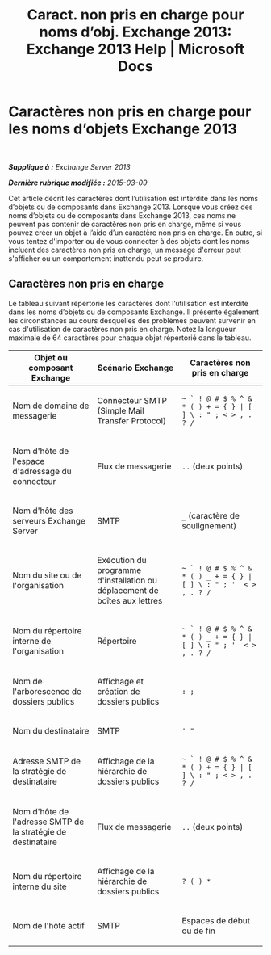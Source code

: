 ﻿---
title: 'Caract. non pris en charge pour noms d’obj. Exchange 2013: Exchange 2013 Help | Microsoft Docs'
TOCTitle: Caractères non pris en charge pour les noms d’objets Exchange 2013
ms:assetid: 76fa4e23-f0f6-473b-9227-70ded907578f
ms:mtpsurl: https://technet.microsoft.com/fr-fr/library/Dn169553(v=EXCHG.150)
ms:contentKeyID: 54652764
ms.date: 05/23/2018
mtps_version: v=EXCHG.150
ms.translationtype: MT
---

# Caractères non pris en charge pour les noms d’objets Exchange 2013

 

_**Sapplique à :** Exchange Server 2013_

_**Dernière rubrique modifiée :** 2015-03-09_

Cet article décrit les caractères dont l’utilisation est interdite dans les noms d’objets ou de composants dans Exchange 2013. Lorsque vous créez des noms d’objets ou de composants dans Exchange 2013, ces noms ne peuvent pas contenir de caractères non pris en charge, même si vous pouvez créer un objet à l’aide d’un caractère non pris en charge. En outre, si vous tentez d'importer ou de vous connecter à des objets dont les noms incluent des caractères non pris en charge, un message d'erreur peut s'afficher ou un comportement inattendu peut se produire.

## Caractères non pris en charge

Le tableau suivant répertorie les caractères dont l’utilisation est interdite dans les noms d’objets ou de composants Exchange. Il présente également les circonstances au cours desquelles des problèmes peuvent survenir en cas d'utilisation de caractères non pris en charge. Notez la longueur maximale de 64 caractères pour chaque objet répertorié dans le tableau.


<table>
<colgroup>
<col style="width: 33%" />
<col style="width: 33%" />
<col style="width: 33%" />
</colgroup>
<thead>
<tr class="header">
<th>Objet ou composant Exchange</th>
<th>Scénario Exchange</th>
<th>Caractères non pris en charge</th>
</tr>
</thead>
<tbody>
<tr class="odd">
<td><p>Nom de domaine de messagerie</p></td>
<td><p>Connecteur SMTP (Simple Mail Transfer Protocol)</p></td>
<td><p><code>~ ` ! @ # $ % ^ &amp; * ( ) + = { } | [ ] \ : &quot; ; &lt; &gt; , . ? /</code></p></td>
</tr>
<tr class="even">
<td><p>Nom d'hôte de l'espace d'adressage du connecteur</p></td>
<td><p>Flux de messagerie</p></td>
<td><p><code>..</code> (deux points)</p></td>
</tr>
<tr class="odd">
<td><p>Nom d'hôte des serveurs Exchange Server</p></td>
<td><p>SMTP</p></td>
<td><p><code>_</code> (caractère de soulignement)</p></td>
</tr>
<tr class="even">
<td><p>Nom du site ou de l'organisation</p></td>
<td><p>Exécution du programme d'installation ou déplacement de boîtes aux lettres</p></td>
<td><p><code>~ ` ! @ # $ % ^ &amp; * ( ) _ + = { } | [ ] \ : &quot; ; '  &lt; &gt; , . ? /</code></p></td>
</tr>
<tr class="odd">
<td><p>Nom du répertoire interne de l'organisation</p></td>
<td><p>Répertoire</p></td>
<td><p><code>~ ` ! @ # $ % ^ &amp; * ( ) _ + = { } | [ ] \ : &quot; ; '  &lt; &gt; , . ? /</code></p></td>
</tr>
<tr class="even">
<td><p>Nom de l'arborescence de dossiers publics</p></td>
<td><p>Affichage et création de dossiers publics</p></td>
<td><p><code>: ;</code></p></td>
</tr>
<tr class="odd">
<td><p>Nom du destinataire</p></td>
<td><p>SMTP</p></td>
<td><p><code>' &quot;</code></p></td>
</tr>
<tr class="even">
<td><p>Adresse SMTP de la stratégie de destinataire</p></td>
<td><p>Affichage de la hiérarchie de dossiers publics</p></td>
<td><p><code>~ ` ! @ # $ % ^ &amp; * ( ) + = { } | [ ] \ : &quot; ; &lt; &gt; , . ? /</code></p></td>
</tr>
<tr class="odd">
<td><p>Nom d'hôte de l'adresse SMTP de la stratégie de destinataire</p></td>
<td><p>Flux de messagerie</p></td>
<td><p><code>..</code> (deux points)</p></td>
</tr>
<tr class="even">
<td><p>Nom du répertoire interne du site</p></td>
<td><p>Affichage de la hiérarchie de dossiers publics</p></td>
<td><p><code>? ( ) *</code></p></td>
</tr>
<tr class="odd">
<td><p>Nom de l'hôte actif</p></td>
<td><p>SMTP</p></td>
<td><p>Espaces de début ou de fin</p></td>
</tr>
</tbody>
</table>

